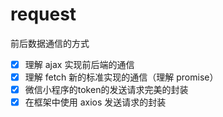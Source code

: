 # request

前后数据通信的方式

- [x] 理解 ajax 实现前后端的通信
- [x] 理解 fetch 新的标准实现的通信（理解 promise）
- [x] 微信小程序的token的发送请求完美的封装
- [x] 在框架中使用 axios 发送请求的封装